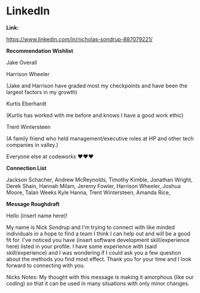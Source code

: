 # LinkedIn

**Link:**

https://www.linkedin.com/in/nicholas-sondrup-887079221/

**Recommendation Wishlist**

Jake Overall

Harrison Wheeler 

(Jake and Harrison have graded most my checkpoints and have been the largest factors in my growth)

Kurtis Eberhardt

(Kurtis has worked with me before and knows I have a good work ethic)

Trent Wintersteen

(A family friend who held management/executive roles at HP and other tech companies in valley.)

Everyone else at codeworks ❤❤❤

**Connection List**

Jackson Schacher, Andrew McReynolds, Timothy Kimble, Jonathan Wright, Derek Shain, Hannah Milam, Jeremy Fowler, Harrison Wheeler, Joshua Moore, Talan Weeks Kyle Hanna, Trent Wintersteen, Amanda Rice, 

**Message Roughdraft**

Hello (insert name here)!

My name is Nick Sondrup and I'm trying to connect with like minded individuals in a hope to find a team I think I can help out and will be a good fit for. I've noticed you have (insert software development skill/experience here) listed in your profile. I have some experience with (said skill/experience) and I was wondering if I could ask you a few question about the methods you find most effect. Thank you for your time and I look forward to connecting with you. 

Nicks Notes: My thought with this message is making it amorphous (like our coding) so that it can be used in many situations with only minor changes. 
